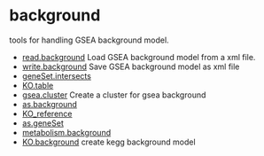 # background

tools for handling GSEA background model.

+ [read.background](background/read.background.1) Load GSEA background model from a xml file.
+ [write.background](background/write.background.1) Save GSEA background model as xml file
+ [geneSet.intersects](background/geneSet.intersects.1) 
+ [KO.table](background/KO.table.1) 
+ [gsea.cluster](background/gsea.cluster.1) Create a cluster for gsea background
+ [as.background](background/as.background.1) 
+ [KO_reference](background/KO_reference.1) 
+ [as.geneSet](background/as.geneSet.1) 
+ [metabolism.background](background/metabolism.background.1) 
+ [KO.background](background/KO.background.1) create kegg background model
